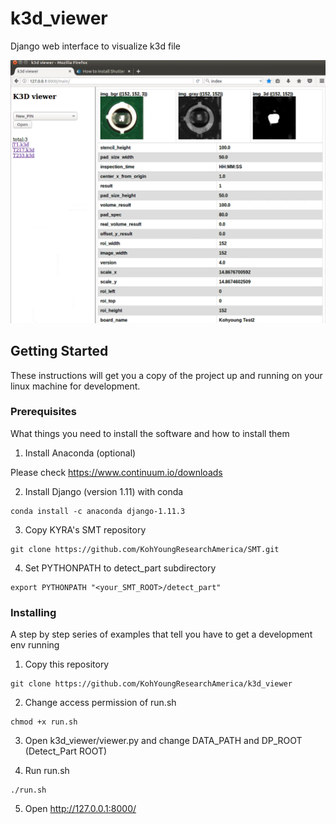 # k3d_viewer

Django web interface to visualize k3d file

![screen shot](./k3d_viewer_example1.png?raw=true "k3d_viewer screen shot")


## Getting Started

These instructions will get you a copy of the project up and running on your linux machine for development.

### Prerequisites

What things you need to install the software and how to install them
1. Install Anaconda (optional)

Please check https://www.continuum.io/downloads

2. Install Django (version 1.11) with conda

```
conda install -c anaconda django-1.11.3
```

3. Copy KYRA's SMT repository
```
git clone https://github.com/KohYoungResearchAmerica/SMT.git
```

4. Set PYTHONPATH to detect_part subdirectory
```
export PYTHONPATH "<your_SMT_ROOT>/detect_part"
```

### Installing
A step by step series of examples that tell you have to get a development env running

1. Copy this repository
```
git clone https://github.com/KohYoungResearchAmerica/k3d_viewer 
```
2. Change access permission of run.sh

```
chmod +x run.sh
```
3. Open k3d_viewer/viewer.py and change DATA_PATH and DP_ROOT (Detect_Part ROOT)

4. Run run.sh
```
./run.sh
```
5. Open http://127.0.0.1:8000/


